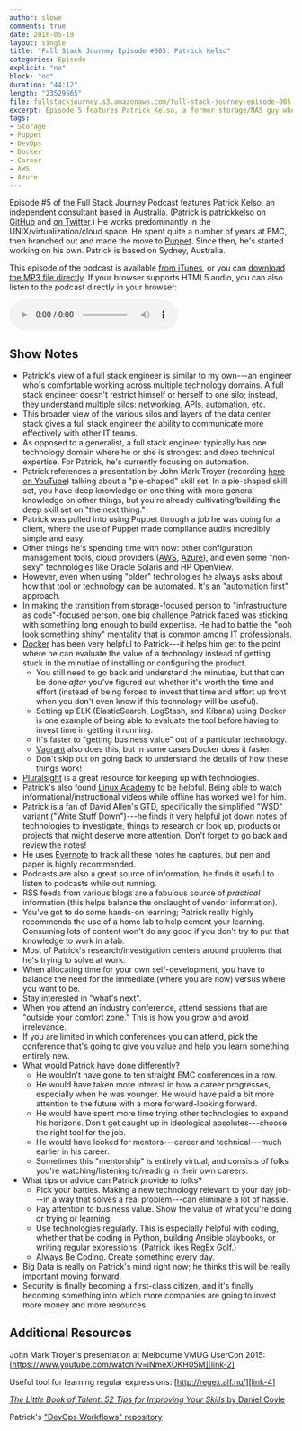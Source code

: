 ```yaml
---
author: slowe
comments: true
date: 2016-05-19
layout: single
title: "Full Stack Journey Episode #005: Patrick Kelso"
categories: Episode
explicit: "no"
block: "no"
duration: "44:12"
length: "23529565"
file: fullstackjourney.s3.amazonaws.com/full-stack-journey-episode-005.mp3
excerpt: Episode 5 features Patrick Kelso, a former storage/NAS guy who embraced "infrastructure as code" and similar technologies and methods during a couple transitions in his career.
tags:
- Storage
- Puppet
- DevOps
- Docker
- Career
- AWS
- Azure
---
```


Episode #5 of the Full Stack Journey Podcast features Patrick Kelso, an independent consultant based in Australia. (Patrick is [patrickkelso on GitHub][link-1] and [on Twitter][link-13].) He works predominantly in the UNIX/virtualization/cloud space. He spent quite a number of years at EMC, then branched out and made the move to [Puppet][link-3]. Since then, he's started working on his own. Patrick is based on Sydney, Australia.

This episode of the podcast is available [from iTunes][link-15], or you can [download the MP3 file directly][link-16]. If your browser supports HTML5 audio, you can also listen to the podcast directly in your browser:

<audio controls>
  <source src="http://fullstackjourney.s3.amazonaws.com/full-stack-journey-episode-005.mp3" type="audio/mpeg">
If you're seeing this message, your browser does not support HTML5 audio elements.</audio>

## Show Notes

* Patrick's view of a full stack engineer is similar to my own---an engineer who's comfortable working across multiple technology domains. A full stack engineer doesn't restrict himself or herself to one silo; instead, they understand multiple silos: networking, APIs, automation, etc.
* This broader view of the various silos and layers of the data center stack gives a full stack engineer the ability to communicate more effectively with other IT teams.
* As opposed to a generalist, a full stack engineer typically has one technology domain where he or she is strongest and deep technical expertise. For Patrick, he's currently focusing on automation.
* Patrick references a presentation by John Mark Troyer (recording [here on YouTube][link-2]) talking about a "pie-shaped" skill set. In a pie-shaped skill set, you have deep knowledge on one thing with more general knowledge on other things, but you're already cultivating/building the deep skill set on "the next thing."
* Patrick was pulled into using Puppet through a job he was doing for a client, where the use of Puppet made compliance audits incredibly simple and easy.
* Other things he's spending time with now: other configuration management tools, cloud providers ([AWS][link-5], [Azure][link-6]), and even some "non-sexy" technologies like Oracle Solaris and HP OpenView.
* However, even when using "older" technologies he always asks about how that tool or technology can be automated. It's an "automation first" approach.
* In making the transition from storage-focused person to "infrastructure as code"-focused person, one big challenge Patrick faced was sticking with something long enough to build expertise. He had to battle the "ooh look something shiny" mentality that is common among IT professionals.
* [Docker][link-7] has been very helpful to Patrick---it helps him get to the point where he can evaluate the value of a technology instead of getting stuck in the minutiae of installing or configuring the product.
    - You still need to go back and understand the minutiae, but that can be done _after_ you've figured out whether it's worth the time and effort (instead of being forced to invest that time and effort up front when you don't even know if this technology will be useful).
    - Setting up ELK (ElasticSearch, LogStash, and Kibana) using Docker is one example of being able to evaluate the tool before having to invest time in getting it running.
    - It's faster to "getting business value" out of a particular technology.
    - [Vagrant][link-11] also does this, but in some cases Docker does it faster.
    - Don't skip out on going back to understand the details of how these things work!
* [Pluralsight][link-9] is a great resource for keeping up with technologies.
* Patrick's also found [Linux Academy][link-8] to be helpful. Being able to watch informational/instructional videos while offline has worked well for him.
* Patrick is a fan of David Allen's GTD, specifically the simplified "WSD" variant ("Write Stuff Down")---he finds it very helpful jot down notes of technologies to investigate, things to research or look up, products or projects that might deserve more attention. Don't forget to go back and review the notes!
* He uses [Evernote][link-10] to track all these notes he captures, but pen and paper is highly recommended.
* Podcasts are also a great source of information; he finds it useful to listen to podcasts while out running.
* RSS feeds from various blogs are a fabulous source of _practical_ information (this helps balance the onslaught of vendor information).
* You've got to do some hands-on learning; Patrick really highly recommends the use of a home lab to help cement your learning. Consuming lots of content won't do any good if you don't try to put that knowledge to work in a lab.
* Most of Patrick's research/investigation centers around problems that he's trying to solve at work.
* When allocating time for your own self-development, you have to balance the need for the immediate (where you are now) versus where you want to be.
* Stay interested in "what's next".
* When you attend an industry conference, attend sessions that are "outside your comfort zone." This is how you grow and avoid irrelevance.
* If you are limited in which conferences you can attend, pick the conference that's going to give you value and help you learn something entirely new.
* What would Patrick have done differently?
    - He wouldn't have gone to ten straight EMC conferences in a row.
    - He would have taken more interest in how a career progresses, especially when he was younger. He would have paid a bit more attention to the future with a more forward-looking forward.
    - He would have spent more time trying other technologies to expand his horizons. Don't get caught up in ideological absolutes---choose the right tool for the job.
    - He would have looked for mentors---career and technical---much earlier in his career.
    - Sometimes this "mentorship" is entirely virtual, and consists of folks you're watching/listening to/reading in their own careers.
* What tips or advice can Patrick provide to folks?
    - Pick your battles. Making a new technology relevant to your day job---in a way that solves a real problem---can eliminate a lot of hassle.
    - Pay attention to business value. Show the value of what you're doing or trying or learning.
    - Use technologies regularly. This is especially helpful with coding, whether that be coding in Python, building Ansible playbooks, or writing regular expressions. (Patrick likes RegEx Golf.)
    - Always Be Coding. Create something every day.
* Big Data is really on Patrick's mind right now; he thinks this will be really important moving forward.
* Security is finally becoming a first-class citizen, and it's finally becoming something into which more companies are going to invest more money and more resources.

## Additional Resources

John Mark Troyer's presentation at Melbourne VMUG UserCon 2015: [https://www.youtube.com/watch?v=iNmeXOKH05M][link-2]

Useful tool for learning regular expressions: [http://regex.alf.nu/][link-4]

[_The Little Book of Talent: 52 Tips for Improving Your Skills_ by Daniel Coyle][link-12]

Patrick's ["DevOps Workflows" repository][link-14]


[link-1]: https://github.com/patrickkelso/
[link-2]: https://www.youtube.com/watch?v=iNmeXOKH05M
[link-3]: https://puppet.com/
[link-4]: http://regex.alf.nu/
[link-5]: https://aws.amazon.com/
[link-6]: https://azure.microsoft.com/en-us/
[link-7]: https://www.docker.com/
[link-8]: https://linuxacademy.com/
[link-9]: https://www.pluralsight.com/
[link-10]: https://evernote.com/
[link-11]: https://www.vagrantup.com/
[link-12]: https://www.amazon.com/Little-Book-Talent-Improving-Skills/dp/034553025X/ref=sr_1_1?ie=UTF8&qid=1465597027&sr=8-1&keywords=little+book+of+talent+daniel+coyle
[link-13]: https://twitter.com/patrickkelso
[link-14]: https://github.com/patrickkelso/devops-workflows
[link-15]: https://itunes.apple.com/us/podcast/the-full-stack-journey/id1073172158?mt=2
[link-16]: http://fullstackjourney.s3.amazonaws.com/full-stack-journey-episode-005.mp3
